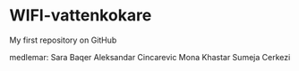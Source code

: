 # WIFI-vattenkokare
My first repository on GitHub

medlemar: 
Sara Baqer
Aleksandar Cincarevic
Mona Khastar
Sumeja Cerkezi
